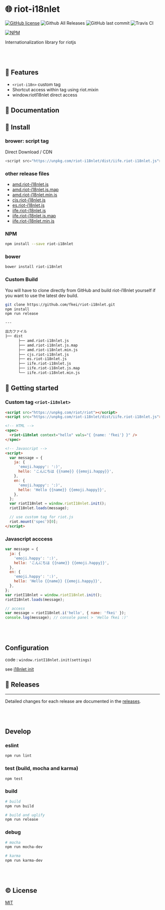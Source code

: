 # :globe_with_meridians: riot-i18nlet

[![GitHub license](https://img.shields.io/github/license/fkei/riot-i18nlet.svg)](https://github.com/fkei/riot-i18nlet/blob/develop/LICENSE)
![Github All Releases](https://img.shields.io/github/downloads/fkei/riot-i18nlet/total.svg)
![GitHub last commit](https://img.shields.io/github/last-commit/fkei/riot-i18nlet.svg)
![Travis CI](https://img.shields.io/travis/fkei/riot-i18nlet/develop.svg)

[![NPM](https://nodei.co/npm/riot-i18nlet.png?downloads=true&downloadRank=true&stars=true)](https://nodei.co/npm/riot-i18nlet/)

Internationalization library for riotjs

<br />
<br />

## :musical_note: Features

- `<riot-i18n>` custom tag
- Shortcut access within tag using riot.mixin
- window.riotI18nlet direct access


## :book: Documentation

## :rocket: Install

### brower: script tag

Direct Download / CDN

```js
<script src="https://unpkg.com/riot-i18nlet/dist/iife.riot-i18nlet.js"></script>
```

### other release files

- [amd.riot-i18nlet.js](https://unpkg.com/riot-i18nlet/dist/amd.riot-i18nlet.js)
- [amd.riot-i18nlet.js.map](https://unpkg.com/riot-i18nlet/dist/amd.riot-riot-i18nlet.js.map)
- [amd.riot-i18nlet.min.js](https://unpkg.com/riot-i18nlet/dist/amd.i18nlet.min.js)
- [cjs.riot-i18nlet.js](https://unpkg.com/riot-i18nlet/dist/cjs.riot-i18nlet.js)
- [es.riot-i18nlet.js](https://unpkg.com/riot-i18nlet/dist/es.riot-i18nlet.js)
- [iife.riot-i18nlet.js](https://unpkg.com/riot-i18nlet/dist/iife.riot-i18nlet.js)
- [iife.riot-i18nlet.js.map](https://unpkg.com/riot-i18nlet/dist/iife.riot-i18nlet.js.map)
- [iife.riot-i18nlet.min.js](https://unpkg.com/riot-i18nlet/dist/iife.riot-i18nlet.min.js)

### NPM

```sh
npm install --save riot-i18nlet
```

### bower

```sh
bower install riot-i18nlet
```

### Custom Build

You will have to clone directly from GitHub and build riot-i18nlet yourself if you want to use the latest dev build.

```sh
git clone https://github.com/fkei/riot-i18nlet.git
npm install
npm run release

---

出力ファイル
├── dist
      ├── amd.riot-i18nlet.js
      ├── amd.riot-i18nlet.js.map
      ├── amd.riot-i18nlet.min.js
      ├── cjs.riot-i18nlet.js
      ├── es.riot-i18nlet.js
      ├── iife.riot-i18nlet.js
      ├── iife.riot-i18nlet.js.map
      └── iife.riot-i18nlet.min.js
```

## :checkered_flag: Getting started

### Custom tag `<riot-i18nlet>`

```html
<script src="https://unpkg.com/riot/riot"></script>
<script src="https://unpkg.com/riot-i18nlet/dist/iife.riot-i18nlet.js"></script>

<!-- HTML -->
<spec>
  <riot-i18nlet context="hello" vals="{ {name: 'fkei'} }" />
</spec>

<!-- Javascript -->
<script>
  var message = {
    ja: {
      'emoji.happy': ':)',
      hello: 'こんにちは {{name}} {{emoji.happy}}',
    },
    en: {
      'emoji.happy': ':)',
      hello: 'Hello {{name}} {{emoji.happy}}',
    },
  };
  var riotI18nlet = window.riotI18nlet.init();
  riotI18nlet.loads(message);

  // use custom tag for riot.js
  riot.mount('spec')[0];
</script>
```

### Javascript acccess

```js
var message = {
  ja: {
    'emoji.happy': ':)',
    hello: 'こんにちは {{name}} {{emoji.happy}}',
  },
  en: {
    'emoji.happy': ':)',
    hello: 'Hello {{name}} {{emoji.happy}}',
  },
};
var riotI18nlet = window.riotI18nlet.init();
riotI18nlet.loads(message);

// access
var message = riotI18nlet.i('hello', { name: 'fkei' });
console.log(message); // console panel > 'Hello fkei :)'
```


<br />
<br />

## Configuration

code : `window.riotI18nlet.init(settings)`

see [i18nlet init](https://github.com/fkei/i18nlet#i18nlet-init)

## :scroll: Releases

----

Detailed changes for each release are documented in the [releases](https://github.com/fkei/riot-i18nlet/releases).

<br />
<br />

## Develop

### eslint

```sh
npm run lint
```

### test (build, mocha and karma)

```sh
npm test
```

### build

```sh
# build
npm run build

# build and uglify
npm run release
```

### debug

```sh
# mocha
npm run mocha-dev

# karma
npm run karma-dev
```

<br />
<br />

## :copyright: License

[MIT](LICENSE)
